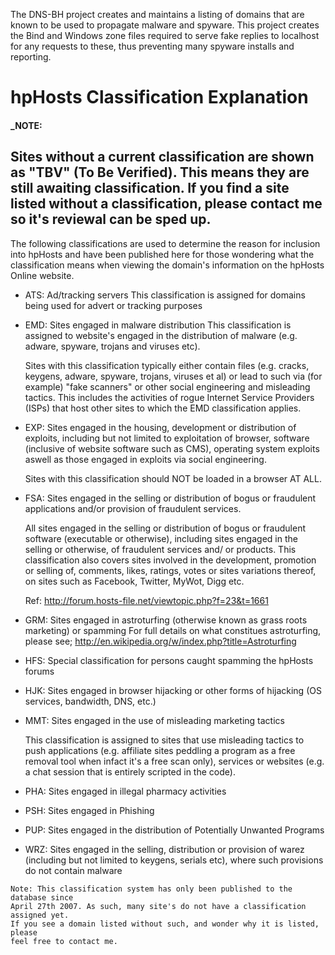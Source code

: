 The DNS-BH project creates and maintains a listing of domains that are 
known to be used to propagate malware and spyware. This project creates 
the Bind and Windows zone files required to serve fake replies to 
localhost for any requests to these, thus preventing many spyware 
installs and reporting.

# hpHosts Classification Explanation

#### _NOTE:
Sites without a current classification are shown as "TBV" (To Be 
Verified). This means they are still awaiting classification. If you 
find a site listed without a classification, please contact me so 
it's reviewal can be sped up.
--------


The following classifications are used to determine the reason for 
inclusion into hpHosts and have been published here for those wondering 
what the classification means when viewing the domain's information 
on the hpHosts Online website.

- ATS: Ad/tracking servers
	This classification is assigned for domains being used for 
	advert or tracking purposes
- EMD: Sites engaged in malware distribution
	This classification is assigned to website's engaged in 
	the distribution of malware (e.g. adware, spyware, trojans 
	and viruses etc).
	
	Sites with this classification typically either contain 
	files (e.g. cracks, keygens, adware, spyware, trojans, viruses 
	et al) or lead to such via (for example) "fake scanners" or 
	other social engineering and misleading tactics. This includes 
	the activities of rogue Internet Service Providers (ISPs) that 
	host other sites to which the EMD classification applies.
- EXP: Sites engaged in the housing, development or distribution of 
	exploits, including but not limited to exploitation of browser, 
	software (inclusive of website software such as CMS), 
	operating system exploits aswell as those engaged in exploits 
	via social engineering. 
	
	Sites with this classification should NOT be loaded in a 
	browser AT ALL.
- FSA: Sites engaged in the selling or distribution of bogus or 
	fraudulent applications and/or provision of fraudulent services.
	
	All sites engaged in the selling or distribution of bogus or 
	fraudulent software (executable or otherwise), including sites 
	engaged in the selling or otherwise, of fraudulent services and/
	or products. This classification also covers sites involved in 
	the development, promotion or selling of, comments, likes, 
	ratings, votes or sites variations thereof, on sites such as 
	Facebook, Twitter, MyWot, Digg etc.
	
	Ref:
	http://forum.hosts-file.net/viewtopic.php?f=23&t=1661
- GRM: Sites engaged in astroturfing (otherwise known as grass roots marketing) or spamming
	For full details on what constitues astroturfing, please see;
	http://en.wikipedia.org/w/index.php?title=Astroturfing 
- HFS: Special classification for persons caught spamming the hpHosts forums
- HJK: Sites engaged in browser hijacking or other forms of hijacking (OS 
	services, bandwidth, DNS, etc.)
- MMT: Sites engaged in the use of misleading marketing tactics
	
	This classification is assigned to sites that use misleading tactics 
	to push applications (e.g. affiliate sites peddling a program as a 
	free removal tool when infact it's a free scan only), services or 
	websites (e.g. a chat session that is entirely scripted in the code). 
- PHA: Sites engaged in illegal pharmacy activities
- PSH: Sites engaged in Phishing
- PUP: Sites engaged in the distribution of Potentially Unwanted Programs
- WRZ: Sites engaged in the selling, distribution or provision of warez 
	(including but not limited to keygens, serials etc), where such 
	provisions do not contain malware

```
Note: This classification system has only been published to the database since 
April 27th 2007. As such, many site's do not have a classification assigned yet. 
If you see a domain listed without such, and wonder why it is listed, please 
feel free to contact me.
```
